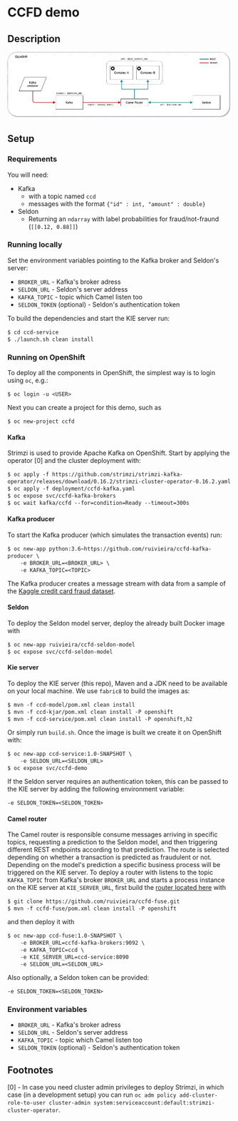 # CCFD demo

## Description

![diagram](docs/diagram.png)

## Setup

### Requirements

You will need:

* Kafka
  * with a topic named `ccd`
  * messages with the format `{"id" : int, "amount" : double}`
* Seldon
  * Returning an `ndarray` with label probabilities for fraud/not-fraund (`[[0.12, 0.88]]`)

### Running locally

Set the environment variables pointing to the Kafka broker and Seldon's server:

* `BROKER_URL` - Kafka's broker adress
* `SELDON_URL`  - Seldon's server address
* `KAFKA_TOPIC` - topic which Camel listen too
* `SELDON_TOKEN` (optional) - Seldon's authentication token

To build the dependencies and start the KIE server run:

```shell
$ cd ccd-service
$ ./launch.sh clean install
```

### Running on OpenShift

To deploy all the components in OpenShift, the simplest way is to login using `oc`, e.g.:

```shell
$ oc login -u <USER>
```

Next you can create a project for this demo, such as

```shell
$ oc new-project ccfd
```

#### Kafka

Strimzi is used to provide Apache Kafka on OpenShift. Start by applying the operator [0] and the cluster deployment with:

```shell
$ oc apply -f https://github.com/strimzi/strimzi-kafka-operator/releases/download/0.16.2/strimzi-cluster-operator-0.16.2.yaml
$ oc apply -f deployment/ccfd-kafka.yaml
$ oc expose svc/ccfd-kafka-brokers
$ oc wait kafka/ccfd --for=condition=Ready --timeout=300s
```

#### Kafka producer

To start the Kafka producer (which simulates the transaction events) run:

```shell
$ oc new-app python:3.6~https://github.com/ruivieira/ccfd-kafka-producer \
    -e BROKER_URL=<BROKER_URL> \
    -e KAFKA_TOPIC=<TOPIC>
```

The Kafka producer creates a message stream with data from a sample of the [Kaggle credit card fraud dataset](https://www.kaggle.com/mlg-ulb/creditcardfraud).

#### Seldon

To deploy the Seldon model server, deploy the already built Docker image with

```shell
$ oc new-app ruivieira/ccfd-seldon-model
$ oc expose svc/ccfd-seldon-model
```

#### Kie server

To deploy the KIE server (this repo), Maven and a JDK need to be available on your local machine. We use `fabric8` to build the images as:

```shell
$ mvn -f ccd-model/pom.xml clean install
$ mvn -f ccd-kjar/pom.xml clean install -P openshift
$ mvn -f ccd-service/pom.xml clean install -P openshift,h2
```

Or simply run `build.sh`. Once the image is built we create it on OpenShift with:

```shell
$ oc new-app ccd-service:1.0-SNAPSHOT \
    -e SELDON_URL=<SELDON_URL>
$ oc expose svc/ccfd-demo
```

If the Seldon server requires an authentication token, this can be passed to the KIE server by adding the following environment variable:

```shell
-e SELDON_TOKEN=<SELDON_TOKEN>
```

#### Camel router

The Camel router is responsible consume messages arriving in specific topics, requesting a prediction to the Seldon model, and then triggering different REST endpoints according to that prediction.
The route is selected depending on whether a transaction is predicted as fraudulent or not. Depending on the model's prediction a specific business process will be triggered on the KIE server.
To deploy a router with listens to the topic `KAFKA_TOPIC` from Kafka's broker `BROKER_URL` and starts a process instance on the KIE server at `KIE_SERVER_URL`, first build the [router located here](https://github.com/ruivieira/ccfd-fuse) with

```shell
$ git clone https://github.com/ruivieira/ccfd-fuse.git
$ mvn -f ccfd-fuse/pom.xml clean install -P openshift
```

and then deploy it with

```shell
$ oc new-app ccd-fuse:1.0-SNAPSHOT \
    -e BROKER_URL=ccfd-kafka-brokers:9092 \
    -e KAFKA_TOPIC=ccd \
    -e KIE_SERVER_URL=ccd-service:8090
    -e SELDON_URL=<SELDON_URL>
```

Also optionally, a Seldon token can be provided:

```shell
-e SELDON_TOKEN=<SELDON_TOKEN>
```

### Environment variables

* `BROKER_URL` - Kafka's broker adress
* `SELDON_URL`  - Seldon's server address
* `KAFKA_TOPIC` - topic which Camel listen too
* `SELDON_TOKEN` (optional) - Seldon's authentication token

## Footnotes

[0] - In case you need cluster admin privileges to deploy Strimzi, in which case (in a development setup)  you can run `oc adm policy add-cluster-role-to-user cluster-admin system:serviceaccount:default:strimzi-cluster-operator`.